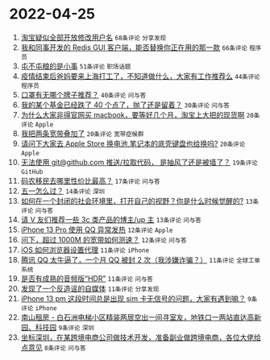 # 2022-04-25

1. [淘宝疑似全部开放修改用户名](https://www.v2ex.com/t/849042) `68条评论` `分享发现`
1. [我和同事开发的 Redis GUI 客户端，能否替换你正在用的那一款](https://www.v2ex.com/t/849043) `66条评论` `程序员`
1. [屯不屯粮的是小事](https://www.v2ex.com/t/849044) `51条评论` `职场话题`
1. [疫情结束后爸妈要来上海打工了，不知道做什么，大家有工作推荐么](https://www.v2ex.com/t/849092) `44条评论` `程序员`
1. [口罩有无哪个牌子推荐？](https://www.v2ex.com/t/849041) `40条评论` `问与答`
1. [我的某个基金已经跌了 40 个点了，抛了还是留着？](https://www.v2ex.com/t/849073) `30条评论` `问与答`
1. [为什么大家非得官网买 macbook，要等好几个月，淘宝上大把的现货啊](https://www.v2ex.com/t/849072) `20条评论` `Apple`
1. [我把两条宽带叠加了](https://www.v2ex.com/t/849062) `20条评论` `宽带症候群`
1. [请问下大家去 Apple Store 换电池,笔记本的底壳键盘也给换吗?](https://www.v2ex.com/t/849049) `20条评论` `Apple`
1. [无法使用 git@github.com 推送/拉取代码， 是抽风了还是被墙了？](https://www.v2ex.com/t/849046) `19条评论` `GitHub`
1. [码农移民去哪里性价比最高？](https://www.v2ex.com/t/849085) `17条评论` `问与答`
1. [五一怎么过？](https://www.v2ex.com/t/849091) `14条评论` `深圳`
1. [如何在一个封闭的社会环境里，打开自己的视野？你是什么时候觉醒的?](https://www.v2ex.com/t/849129) `13条评论` `问与答`
1. [请 V 友们推荐一些 3c 类产品的博主/up 主](https://www.v2ex.com/t/849054) `13条评论` `问与答`
1. [iPhone 13 Pro 使用 QQ 异常发热](https://www.v2ex.com/t/849117) `12条评论` `Apple`
1. [问下，超过 1000M 的宽带如何测速？](https://www.v2ex.com/t/849051) `12条评论` `问与答`
1. [iOS 如何浏览器设置代理](https://www.v2ex.com/t/849120) `11条评论` `iPhone`
1. [腾讯 QQ 太牛逼了，一个月 QQ 被封 2 次（我涉嫌诈骗？）](https://www.v2ex.com/t/849079) `11条评论` `全球工单系统`
1. [是否有成熟的音频版“HDR”](https://www.v2ex.com/t/849069) `11条评论` `问与答`
1. [发现了一个反造谣的自媒体](https://www.v2ex.com/t/849052) `11条评论` `分享发现`
1. [iPhone 13 pm 这段时间总是出现 sim 卡无信号的问题，大家有遇到嘛？](https://www.v2ex.com/t/849099) `9条评论` `iPhone`
1. [南山租房 - 白石洲电梯小区精装两居空出一间寻室友，地铁口一两站直达高新园、科技园](https://www.v2ex.com/t/849082) `9条评论` `深圳`
1. [坐标深圳，在某跨境电商公司做技术开发，准备副业做跨境电商，各位大佬给点意见](https://www.v2ex.com/t/849109) `8条评论` `问与答`
